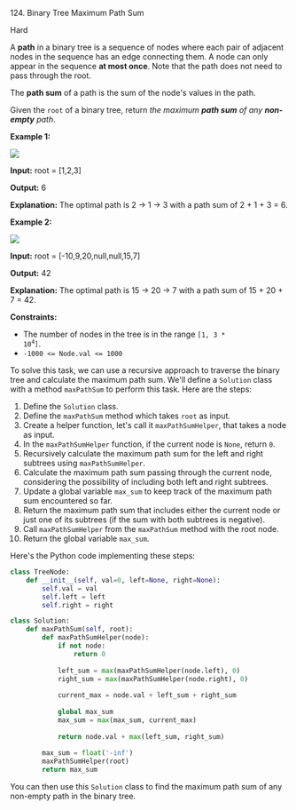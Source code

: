124\. Binary Tree Maximum Path Sum

Hard

A **path** in a binary tree is a sequence of nodes where each pair of adjacent nodes in the sequence has an edge connecting them. A node can only appear in the sequence **at most once**. Note that the path does not need to pass through the root.

The **path sum** of a path is the sum of the node's values in the path.

Given the `root` of a binary tree, return _the maximum **path sum** of any **non-empty** path_.

**Example 1:**

![](https://assets.leetcode.com/uploads/2020/10/13/exx1.jpg)

**Input:** root = [1,2,3]

**Output:** 6

**Explanation:** The optimal path is 2 -> 1 -> 3 with a path sum of 2 + 1 + 3 = 6. 

**Example 2:**

![](https://assets.leetcode.com/uploads/2020/10/13/exx2.jpg)

**Input:** root = [-10,9,20,null,null,15,7]

**Output:** 42

**Explanation:** The optimal path is 15 -> 20 -> 7 with a path sum of 15 + 20 + 7 = 42. 

**Constraints:**

*   The number of nodes in the tree is in the range <code>[1, 3 * 10<sup>4</sup>]</code>.
*   `-1000 <= Node.val <= 1000`

To solve this task, we can use a recursive approach to traverse the binary tree and calculate the maximum path sum. We'll define a `Solution` class with a method `maxPathSum` to perform this task. Here are the steps:

1. Define the `Solution` class.
2. Define the `maxPathSum` method which takes `root` as input.
3. Create a helper function, let's call it `maxPathSumHelper`, that takes a node as input.
4. In the `maxPathSumHelper` function, if the current node is `None`, return `0`.
5. Recursively calculate the maximum path sum for the left and right subtrees using `maxPathSumHelper`.
6. Calculate the maximum path sum passing through the current node, considering the possibility of including both left and right subtrees.
7. Update a global variable `max_sum` to keep track of the maximum path sum encountered so far.
8. Return the maximum path sum that includes either the current node or just one of its subtrees (if the sum with both subtrees is negative).
9. Call `maxPathSumHelper` from the `maxPathSum` method with the root node.
10. Return the global variable `max_sum`.

Here's the Python code implementing these steps:

```python
class TreeNode:
    def __init__(self, val=0, left=None, right=None):
        self.val = val
        self.left = left
        self.right = right

class Solution:
    def maxPathSum(self, root):
        def maxPathSumHelper(node):
            if not node:
                return 0
            
            left_sum = max(maxPathSumHelper(node.left), 0)
            right_sum = max(maxPathSumHelper(node.right), 0)
            
            current_max = node.val + left_sum + right_sum
            
            global max_sum
            max_sum = max(max_sum, current_max)
            
            return node.val + max(left_sum, right_sum)
        
        max_sum = float('-inf')
        maxPathSumHelper(root)
        return max_sum
```

You can then use this `Solution` class to find the maximum path sum of any non-empty path in the binary tree.